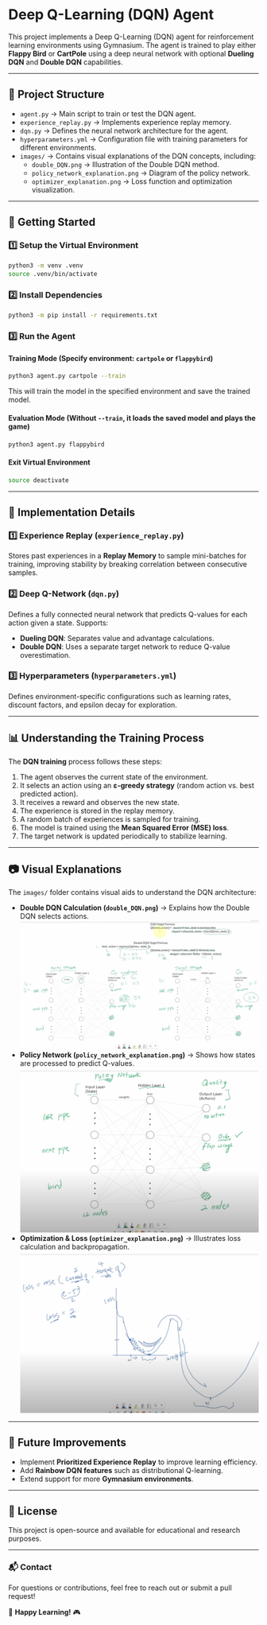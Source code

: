 # Deep Q-Learning (DQN) Agent

This project implements a Deep Q-Learning (DQN) agent for reinforcement learning environments using Gymnasium. The agent is trained to play either **Flappy Bird** or **CartPole** using a deep neural network with optional **Dueling DQN** and **Double DQN** capabilities.

---

## 📂 Project Structure

- `agent.py` → Main script to train or test the DQN agent.
- `experience_replay.py` → Implements experience replay memory.
- `dqn.py` → Defines the neural network architecture for the agent.
- `hyperparameters.yml` → Configuration file with training parameters for different environments.
- `images/` → Contains visual explanations of the DQN concepts, including:
  - `double_DQN.png` → Illustration of the Double DQN method.
  - `policy_network_explanation.png` → Diagram of the policy network.
  - `optimizer_explanation.png` → Loss function and optimization visualization.

---

## 🚀 Getting Started

### **1️⃣ Setup the Virtual Environment**
```bash
python3 -m venv .venv
source .venv/bin/activate
```

### **2️⃣ Install Dependencies**
```bash
python3 -m pip install -r requirements.txt
```

### **3️⃣ Run the Agent**

#### **Training Mode** (Specify environment: `cartpole` or `flappybird`)
```bash
python3 agent.py cartpole --train
```
This will train the model in the specified environment and save the trained model.

#### **Evaluation Mode** (Without `--train`, it loads the saved model and plays the game)
```bash
python3 agent.py flappybird
```

#### **Exit Virtual Environment**
```bash
source deactivate
```

---

## 📜 Implementation Details

### **1️⃣ Experience Replay (`experience_replay.py`)**
Stores past experiences in a **Replay Memory** to sample mini-batches for training, improving stability by breaking correlation between consecutive samples.

### **2️⃣ Deep Q-Network (`dqn.py`)**
Defines a fully connected neural network that predicts Q-values for each action given a state. Supports:
- **Dueling DQN**: Separates value and advantage calculations.
- **Double DQN**: Uses a separate target network to reduce Q-value overestimation.

### **3️⃣ Hyperparameters (`hyperparameters.yml`)**
Defines environment-specific configurations such as learning rates, discount factors, and epsilon decay for exploration.

---

## 📊 Understanding the Training Process

The **DQN training** process follows these steps:
1. The agent observes the current state of the environment.
2. It selects an action using an **ε-greedy strategy** (random action vs. best predicted action).
3. It receives a reward and observes the new state.
4. The experience is stored in the replay memory.
5. A random batch of experiences is sampled for training.
6. The model is trained using the **Mean Squared Error (MSE) loss**.
7. The target network is updated periodically to stabilize learning.

---

## 📷 Visual Explanations
The `images/` folder contains visual aids to understand the DQN architecture:
- **Double DQN Calculation (`double_DQN.png`)** → Explains how the Double DQN selects actions.
![](./images/double_DQN.png)
- **Policy Network (`policy_network_explanation.png`)** → Shows how states are processed to predict Q-values.
![](./images/policy_network_explanation.png)
- **Optimization & Loss (`optimizer_explanation.png`)** → Illustrates loss calculation and backpropagation.
![](./images/optimizer_explanation.png)

---

## 🔧 Future Improvements
- Implement **Prioritized Experience Replay** to improve learning efficiency.
- Add **Rainbow DQN features** such as distributional Q-learning.
- Extend support for more **Gymnasium environments**.

---

## 📝 License
This project is open-source and available for educational and research purposes.

---

### **📬 Contact**
For questions or contributions, feel free to reach out or submit a pull request!

🚀 **Happy Learning!** 🎮